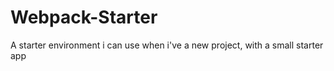 # Webpack-Starter
A starter environment i can use when i've a new project, with a small starter app
